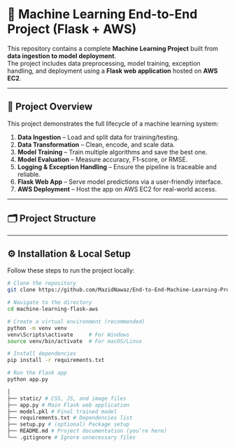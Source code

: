 # 🧠 Machine Learning End-to-End Project (Flask + AWS)

This repository contains a complete **Machine Learning Project** built from **data ingestion to model deployment**.  
The project includes data preprocessing, model training, exception handling, and deployment using a **Flask web application** hosted on **AWS EC2**.

---

## 🚀 Project Overview

This project demonstrates the full lifecycle of a machine learning system:

1. **Data Ingestion** – Load and split data for training/testing.  
2. **Data Transformation** – Clean, encode, and scale data.  
3. **Model Training** – Train multiple algorithms and save the best one.  
4. **Model Evaluation** – Measure accuracy, F1-score, or RMSE.  
5. **Logging & Exception Handling** – Ensure the pipeline is traceable and reliable.  
6. **Flask Web App** – Serve model predictions via a user-friendly interface.  
7. **AWS Deployment** – Host the app on AWS EC2 for real-world access.

---

## 🗂️ Project Structure


---

## ⚙️ Installation & Local Setup

Follow these steps to run the project locally:

```bash
# Clone the repository
git clone https://github.com/MazidNawaz/End-to-End-Machine-Learning-Project.git

# Navigate to the directory
cd machine-learning-flask-aws

# Create a virtual environment (recommended)
python -m venv venv
venv\Scripts\activate     # For Windows
source venv/bin/activate  # For macOS/Linux

# Install dependencies
pip install -r requirements.txt

# Run the Flask app
python app.py

│
├── static/ # CSS, JS, and image files
├── app.py # Main Flask web application
├── model.pkl # Final trained model
├── requirements.txt # Dependencies list
├── setup.py # (optional) Package setup
├── README.md # Project documentation (you’re here)
└── .gitignore # Ignore unnecessary files
